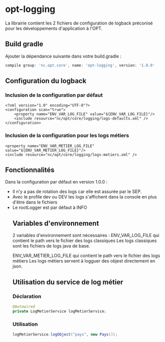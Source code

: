 # opt-logging
La librairie contient les 2 fichiers de configuration de logback préconisé pour les développements d'application à l'OPT.

## Build gradle
Ajouter la dépendance suivante dans votre build.gradle :

```gradle
compile group: 'nc.opt.core', name: 'opt-logging', version: '1.0.0'
```

## Configuration du logback

### Inclusion de la configuration par défaut

```logback
<?xml version="1.0" encoding="UTF-8"?>
<configuration scan="true">
	<property name="ENV_VAR_LOG_FILE" value="${ENV_VAR_LOG_FILE}"/>
	<include resource="nc/opt/core/logging/logs-defaults.xml" />
</configuration>
```

### Inclusion de la configuration pour les logs métiers
```logback
<property name="ENV_VAR_METIER_LOG_FILE" value="${ENV_VAR_METIER_LOG_FILE}"/>
<include resource="nc/opt/core/logging/logs-metiers.xml" />
```

## Fonctionnalités
Dans la configuration par défaut en version 1.0.0 :
<ul>
<li>Il n'y a pas de rotation des logs car elle est assurée par le SEP.</li>
<li>Avec le profile dev ou DEV les logs s'affichent dans la console en plus d'être dans le fichiers</li>
<li>Le rootLogger est par défaut à INFO</li>


## Variables d'environnement
2 variables d'environnement sont nécessaires : 
ENV_VAR_LOG_FILE qui contient le path vers le fichier des logs classiques
Les logs classiques sont les fichiers de logs java de base.

ENV_VAR_METIER_LOG_FILE qui contient le path vers le fichier des logs métiers
Les logs métiers servent à logguer des objest directement en json.

## Utilisation du service de log métier

### Déclaration
```java
@Autowired
private LogMetierService logMetierService;
```

### Utilisation
```java
logMetierService.logObject("pays", new Pays());
```

